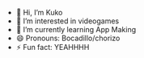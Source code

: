 - 👋 Hi, I’m Kuko
- 👀 I’m interested in videogames
- 🌱 I’m currently learning App Making
- 😄 Pronouns: Bocadillo/chorizo
- ⚡ Fun fact: YEAHHHH

<!---
Kuko244/Kuko244 is a ✨ special ✨ repository because its `README.md` (this file) appears on your GitHub profile.
You can click the Preview link to take a look at your changes.
--->
